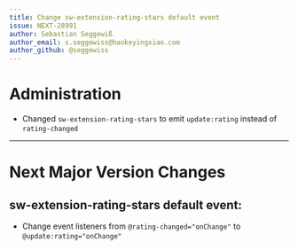 ```yaml
---
title: Change sw-extension-rating-stars default event
issue: NEXT-28991
author: Sebastian Seggewiß
author_email: s.seggewiss@haokeyingxiao.com
author_github: @seggewiss
---
```

# Administration
* Changed `sw-extension-rating-stars` to emit `update:rating` instead of `rating-changed`
___
# Next Major Version Changes
## sw-extension-rating-stars default event:
* Change event listeners from `@rating-changed="onChange"` to `@update:rating="onChange"`
